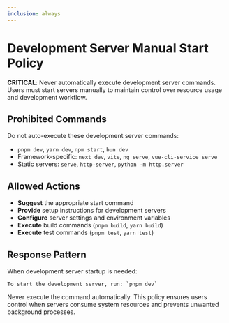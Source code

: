 ```yaml
---
inclusion: always
---
```


# Development Server Manual Start Policy

**CRITICAL**: Never automatically execute development server commands. Users must start servers manually to maintain control over resource usage and development workflow.

## Prohibited Commands

Do not auto-execute these development server commands:

- `pnpm dev`, `yarn dev`, `npm start`, `bun dev`
- Framework-specific: `next dev`, `vite`, `ng serve`, `vue-cli-service serve`
- Static servers: `serve`, `http-server`, `python -m http.server`

## Allowed Actions

- **Suggest** the appropriate start command
- **Provide** setup instructions for development servers
- **Configure** server settings and environment variables
- **Execute** build commands (`pnpm build`, `yarn build`)
- **Execute** test commands (`pnpm test`, `yarn test`)

## Response Pattern

When development server startup is needed:

```
To start the development server, run: `pnpm dev`
```

Never execute the command automatically. This policy ensures users control when servers consume system resources and prevents unwanted background processes.

